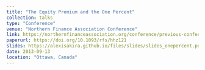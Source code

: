 ```yaml
---
title: "The Equity Premium and the One Percent"
collection: talks
type: "Conference"
venue: "Northern Finance Association Conference"
link: https://northernfinanceassociation.org/conference/previous-conferences/nfa-2014/
paperurl: https://doi.org/10.1093/rfs/hhz121
slides: https://alexisakira.github.io/files/slides/slides_onepercent.pdf
date: 2013-09-13
location: "Ottawa, Canada"
---
```

